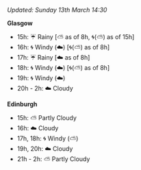 *Updated: Sunday 13th March 14:30*

**Glasgow**

* 15h: :umbrella: Rainy [:partly_sunny: as of 8h, :cyclone:(:partly_sunny:) as of 15h]
* 16h: :cyclone: Windy (:cloud:) [:cyclone:(:partly_sunny:) as of 8h]
* 17h: :umbrella: Rainy [:cloud: as of 8h]
* 18h: :cyclone: Windy (:cloud:) [:cyclone:(:partly_sunny:) as of 8h]
* 19h: :cyclone: Windy (:cloud:)
* 20h - 2h: :cloud: Cloudy

**Edinburgh**

* 15h: :partly_sunny: Partly Cloudy
* 16h: :cloud: Cloudy
* 17h, 18h: :cyclone: Windy (:partly_sunny:)
* 19h, 20h: :cloud: Cloudy
* 21h - 2h: :partly_sunny: Partly Cloudy

